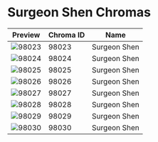 # Surgeon Shen Chromas

| Preview | Chroma ID | Name |
|---------|-----------|------|
| ![98023](https://raw.communitydragon.org/latest/plugins/rcp-be-lol-game-data/global/default/v1/champion-chroma-images/98/98023.png) | 98023 | Surgeon Shen |
| ![98024](https://raw.communitydragon.org/latest/plugins/rcp-be-lol-game-data/global/default/v1/champion-chroma-images/98/98024.png) | 98024 | Surgeon Shen |
| ![98025](https://raw.communitydragon.org/latest/plugins/rcp-be-lol-game-data/global/default/v1/champion-chroma-images/98/98025.png) | 98025 | Surgeon Shen |
| ![98026](https://raw.communitydragon.org/latest/plugins/rcp-be-lol-game-data/global/default/v1/champion-chroma-images/98/98026.png) | 98026 | Surgeon Shen |
| ![98027](https://raw.communitydragon.org/latest/plugins/rcp-be-lol-game-data/global/default/v1/champion-chroma-images/98/98027.png) | 98027 | Surgeon Shen |
| ![98028](https://raw.communitydragon.org/latest/plugins/rcp-be-lol-game-data/global/default/v1/champion-chroma-images/98/98028.png) | 98028 | Surgeon Shen |
| ![98029](https://raw.communitydragon.org/latest/plugins/rcp-be-lol-game-data/global/default/v1/champion-chroma-images/98/98029.png) | 98029 | Surgeon Shen |
| ![98030](https://raw.communitydragon.org/latest/plugins/rcp-be-lol-game-data/global/default/v1/champion-chroma-images/98/98030.png) | 98030 | Surgeon Shen |